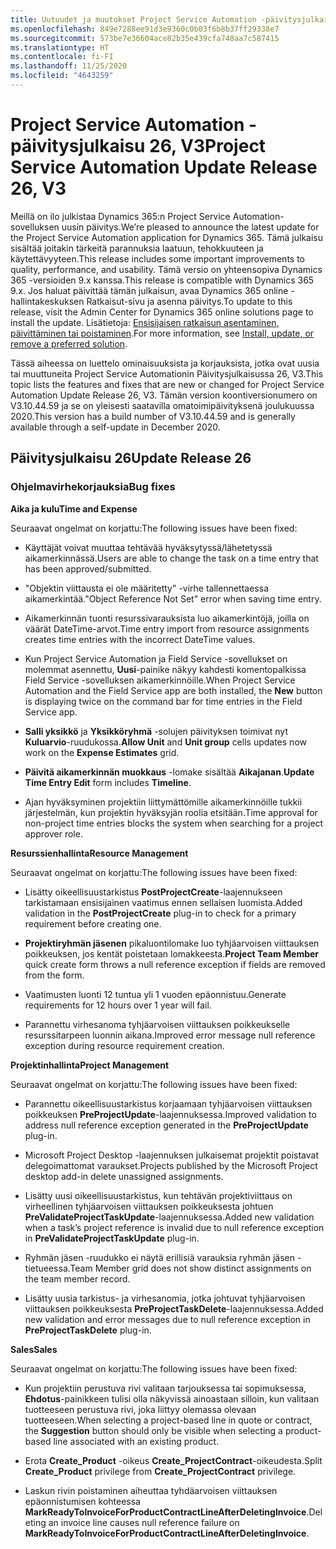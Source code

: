 ```yaml
---
title: Uutuudet ja muutokset Project Service Automation -päivitysjulkaisussa 26, V3
ms.openlocfilehash: 849e7288ee91d3e9360c0b03f6b8b37ff29338e7
ms.sourcegitcommit: 573be7e36604ace82b35e439cfa748aa7c587415
ms.translationtype: HT
ms.contentlocale: fi-FI
ms.lasthandoff: 11/25/2020
ms.locfileid: "4643259"
---
```

<a name="project-service-automation-update-release-26-v3"></a><span data-ttu-id="259f0-102">Project Service Automation -päivitysjulkaisu 26, V3</span><span class="sxs-lookup"><span data-stu-id="259f0-102">Project Service Automation Update Release 26, V3</span></span>
================================================

<span data-ttu-id="259f0-103">Meillä on ilo julkistaa Dynamics 365:n Project Service Automation-sovelluksen uusin päivitys.</span><span class="sxs-lookup"><span data-stu-id="259f0-103">We’re pleased to announce the latest update for the Project Service Automation application for Dynamics 365.</span></span> <span data-ttu-id="259f0-104">Tämä julkaisu sisältää joitakin tärkeitä parannuksia laatuun, tehokkuuteen ja käytettävyyteen.</span><span class="sxs-lookup"><span data-stu-id="259f0-104">This release includes some important improvements to quality, performance, and usability.</span></span> <span data-ttu-id="259f0-105">Tämä versio on yhteensopiva Dynamics 365 -versioiden 9.x kanssa.</span><span class="sxs-lookup"><span data-stu-id="259f0-105">This release is compatible with Dynamics 365 9.x.</span></span> <span data-ttu-id="259f0-106">Jos haluat päivittää tämän julkaisun, avaa Dynamics 365 online -hallintakeskuksen Ratkaisut-sivu ja asenna päivitys.</span><span class="sxs-lookup"><span data-stu-id="259f0-106">To update to this release, visit the Admin Center for Dynamics 365 online solutions page to install the update.</span></span> <span data-ttu-id="259f0-107">Lisätietoja: [Ensisijaisen ratkaisun asentaminen, päivittäminen tai poistaminen](https://docs.microsoft.com/power-platform/admin/install-remove-preferred-solution).</span><span class="sxs-lookup"><span data-stu-id="259f0-107">For more information, see [Install, update, or remove a preferred solution](https://docs.microsoft.com/power-platform/admin/install-remove-preferred-solution).</span></span>

<span data-ttu-id="259f0-108">Tässä aiheessa on luettelo ominaisuuksista ja korjauksista, jotka ovat uusia tai muuttuneita Project Service Automationin Päivitysjulkaisussa 26, V3.</span><span class="sxs-lookup"><span data-stu-id="259f0-108">This topic lists the features and fixes that are new or changed for Project Service Automation Update Release 26, V3.</span></span> <span data-ttu-id="259f0-109">Tämän version koontiversionumero on V3.10.44.59 ja se on yleisesti saatavilla omatoimipäivityksenä joulukuussa 2020.</span><span class="sxs-lookup"><span data-stu-id="259f0-109">This version has a build number of V3.10.44.59 and is generally available through a self-update in December 2020.</span></span>

<a name="update-release-26"></a><span data-ttu-id="259f0-110">Päivitysjulkaisu 26</span><span class="sxs-lookup"><span data-stu-id="259f0-110">Update Release 26</span></span>
-----------------

### <a name="bug-fixes"></a><span data-ttu-id="259f0-111">Ohjelmavirhekorjauksia</span><span class="sxs-lookup"><span data-stu-id="259f0-111">Bug fixes</span></span>

<span data-ttu-id="259f0-112">**Aika ja kulu**</span><span class="sxs-lookup"><span data-stu-id="259f0-112">**Time and Expense**</span></span>

<span data-ttu-id="259f0-113">Seuraavat ongelmat on korjattu:</span><span class="sxs-lookup"><span data-stu-id="259f0-113">The following issues have been fixed:</span></span>

-   <span data-ttu-id="259f0-114">Käyttäjät voivat muuttaa tehtävää hyväksytyssä/lähetetyssä aikamerkinnässä.</span><span class="sxs-lookup"><span data-stu-id="259f0-114">Users are able to change the task on a time entry that has been approved/submitted.</span></span>

-   <span data-ttu-id="259f0-115">"Objektin viittausta ei ole määritetty" -virhe tallennettaessa aikamerkintää.</span><span class="sxs-lookup"><span data-stu-id="259f0-115">"Object Reference Not Set" error when saving time entry.</span></span>

-   <span data-ttu-id="259f0-116">Aikamerkinnän tuonti resurssivarauksista luo aikamerkintöjä, joilla on väärät DateTime-arvot.</span><span class="sxs-lookup"><span data-stu-id="259f0-116">Time entry import from resource assignments creates time entries with the incorrect DateTime values.</span></span>

-   <span data-ttu-id="259f0-117">Kun Project Service Automation ja Field Service -sovellukset on molemmat asennettu, **Uusi**-painike näkyy kahdesti komentopalkissa Field Service -sovelluksen aikamerkinnöille.</span><span class="sxs-lookup"><span data-stu-id="259f0-117">When Project Service Automation and the Field Service app are both installed, the **New** button is displaying twice on the command bar for time entries in the Field Service app.</span></span>

-   <span data-ttu-id="259f0-118">**Salli yksikkö** ja **Yksikköryhmä** -solujen päivityksen toimivat nyt **Kuluarvio**-ruudukossa.</span><span class="sxs-lookup"><span data-stu-id="259f0-118">**Allow Unit** and **Unit group** cells updates now work on the **Expense Estimates** grid.</span></span>

-   <span data-ttu-id="259f0-119">**Päivitä aikamerkinnän muokkaus** -lomake sisältää **Aikajanan**.</span><span class="sxs-lookup"><span data-stu-id="259f0-119">**Update Time Entry Edit** form includes **Timeline**.</span></span>

-   <span data-ttu-id="259f0-120">Ajan hyväksyminen projektiin liittymättömille aikamerkinnöille tukkii järjestelmän, kun projektin hyväksyjän roolia etsitään.</span><span class="sxs-lookup"><span data-stu-id="259f0-120">Time approval for non-project time entries blocks the system when searching for a project approver role.</span></span>

<span data-ttu-id="259f0-121">**Resurssienhallinta**</span><span class="sxs-lookup"><span data-stu-id="259f0-121">**Resource Management**</span></span>

<span data-ttu-id="259f0-122">Seuraavat ongelmat on korjattu:</span><span class="sxs-lookup"><span data-stu-id="259f0-122">The following issues have been fixed:</span></span>

-   <span data-ttu-id="259f0-123">Lisätty oikeellisuustarkistus **PostProjectCreate**-laajennukseen tarkistamaan ensisijainen vaatimus ennen sellaisen luomista.</span><span class="sxs-lookup"><span data-stu-id="259f0-123">Added validation in the **PostProjectCreate** plug-in to check for a primary requirement before creating one.</span></span>

-   <span data-ttu-id="259f0-124">**Projektiryhmän jäsenen** pikaluontilomake luo tyhjäarvoisen viittauksen poikkeuksen, jos kentät poistetaan lomakkeesta.</span><span class="sxs-lookup"><span data-stu-id="259f0-124">**Project Team Member** quick create form throws a null reference exception if fields are removed from the form.</span></span>

-   <span data-ttu-id="259f0-125">Vaatimusten luonti 12 tuntua yli 1 vuoden epäonnistuu.</span><span class="sxs-lookup"><span data-stu-id="259f0-125">Generate requirements for 12 hours over 1 year will fail.</span></span>

-   <span data-ttu-id="259f0-126">Parannettu virhesanoma tyhjäarvoisen viittauksen poikkeukselle resurssitarpeen luonnin aikana.</span><span class="sxs-lookup"><span data-stu-id="259f0-126">Improved error message null reference exception during resource requirement creation.</span></span>

<span data-ttu-id="259f0-127">**Projektinhallinta**</span><span class="sxs-lookup"><span data-stu-id="259f0-127">**Project Management**</span></span>

<span data-ttu-id="259f0-128">Seuraavat ongelmat on korjattu:</span><span class="sxs-lookup"><span data-stu-id="259f0-128">The following issues have been fixed:</span></span>

-   <span data-ttu-id="259f0-129">Parannettu oikeellisuustarkistus korjaamaan tyhjäarvoisen viittauksen poikkeuksen **PreProjectUpdate**-laajennuksessa.</span><span class="sxs-lookup"><span data-stu-id="259f0-129">Improved validation to address null reference exception generated in the **PreProjectUpdate** plug-in.</span></span>

-   <span data-ttu-id="259f0-130">Microsoft Project Desktop -laajennuksen julkaisemat projektit poistavat delegoimattomat varaukset.</span><span class="sxs-lookup"><span data-stu-id="259f0-130">Projects published by the Microsoft Project desktop add-in delete unassigned assignments.</span></span>

-   <span data-ttu-id="259f0-131">Lisätty uusi oikeellisuustarkistus, kun tehtävän projektiviittaus on virheellinen tyhjäarvoisen viittauksen poikkeuksesta johtuen **PreValidateProjectTaskUpdate**-laajennuksessa.</span><span class="sxs-lookup"><span data-stu-id="259f0-131">Added new validation when a task’s project reference is invalid due to null reference exception in **PreValidateProjectTaskUpdate** plug-in.</span></span>

-   <span data-ttu-id="259f0-132">Ryhmän jäsen -ruudukko ei näytä erillisiä varauksia ryhmän jäsen -tietueessa.</span><span class="sxs-lookup"><span data-stu-id="259f0-132">Team Member grid does not show distinct assignments on the team member record.</span></span>

-   <span data-ttu-id="259f0-133">Lisätty uusia tarkistus- ja virhesanomia, jotka johtuvat tyhjäarvoisen viittauksen poikkeuksesta **PreProjectTaskDelete**-laajennuksessa.</span><span class="sxs-lookup"><span data-stu-id="259f0-133">Added new validation and error messages due to null reference exception in **PreProjectTaskDelete** plug-in.</span></span>

<span data-ttu-id="259f0-134">**Sales**</span><span class="sxs-lookup"><span data-stu-id="259f0-134">**Sales**</span></span>

<span data-ttu-id="259f0-135">Seuraavat ongelmat on korjattu:</span><span class="sxs-lookup"><span data-stu-id="259f0-135">The following issues have been fixed:</span></span>

-   <span data-ttu-id="259f0-136">Kun projektiin perustuva rivi valitaan tarjouksessa tai sopimuksessa, **Ehdotus**-painikkeen tulisi olla näkyvissä ainoastaan silloin, kun valitaan tuotteeseen perustuva rivi, joka liittyy olemassa olevaan tuotteeseen.</span><span class="sxs-lookup"><span data-stu-id="259f0-136">When selecting a project-based line in quote or contract, the **Suggestion** button should only be visible when selecting a product-based line associated with an existing product.</span></span>

-   <span data-ttu-id="259f0-137">Erota **Create_Product** -oikeus **Create_ProjectContract**-oikeudesta.</span><span class="sxs-lookup"><span data-stu-id="259f0-137">Split **Create_Product** privilege from **Create_ProjectContract** privilege.</span></span>

-   <span data-ttu-id="259f0-138">Laskun rivin poistaminen aiheuttaa tyhdäarvoisen viittauksen epäonnistumisen kohteessa **MarkReadyToInvoiceForProductContractLineAfterDeletingInvoice**.</span><span class="sxs-lookup"><span data-stu-id="259f0-138">Deleting an invoice line causes null reference failure on **MarkReadyToInvoiceForProductContractLineAfterDeletingInvoice**.</span></span>
